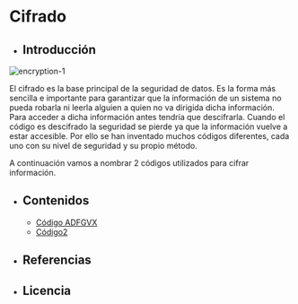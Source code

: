 # Cifrado

- ## Introducción

![encryption-1](https://user-images.githubusercontent.com/114906778/197952877-e923f717-6201-4eb0-8ef0-f930d0c34ee1.jpg)


El cifrado es la base principal de la seguridad de datos. Es la forma más sencilla e importante para garantizar que la información de un sistema no pueda robarla ni leerla alguien a quien no va dirigida dicha información. Para acceder a dicha información antes tendría que descifrarla. Cuando el código es descifrado la seguridad se pierde ya que la información vuelve a estar accesible. Por ello se han inventado muchos códigos diferentes, cada uno con su nivel de seguridad y su propio método. 


A continuación vamos a nombrar 2 códigos utilizados para cifrar información.
- ## Contenidos
   - [Código ADFGVX](modulo1/codigo1.md)
   - [Código2](modulo2/codigo2.md)
   
- ## Referencias
- ## Licencia
